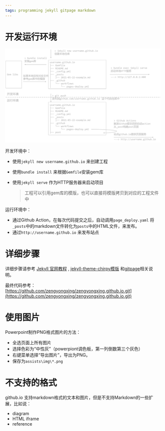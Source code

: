 ```yaml
---
tags: programming jekyll gitpage markdown
---
```


# 开发运行环境

![](/assets/img/2021-05-23-how-to-build-this-site.png)

开发环境中：

- 使用`jekyll new username.github.io` 来创建工程

- 使用`bundle install` 来根据`Gemfile`安装gem库

- 使用`jekyll serve` 作为HTTP服务器来启动项目

  > 工程可以引用gem库的模版，也可以直接将模版拷贝到对应的工程文件中

运行环境中：

- 通过Github Action，在每次代码提交之后，自动调用`page_deploy.yaml` 将`_posts`中的markdown文件转化为`posts`中的HTML文件，来发布。
- 通过`http://username.github.io` 来发布站点

# 详细步骤

详细步骤请参考 [Jekyll 官网教程](https://jekyllrb.com/) , [jekyll-theme-chirpy模版](https://github.com/cotes2020/jekyll-theme-chirpy) 和[gitpage](https://pages.github.com/)相关说明。

最终代码参考：[https://github.com/zengyongxing/zengyongxing.github.io.git](https://github.com/zengyongxing/zengyongxing.github.io.git)

# 使用图片

Powerpoint制作PNG格式图片的方法：

- 全选页面上所有图片
- 选择色彩为“中性灰”（powerpiont调色板，第一列倒数第三个灰色）
- 右键菜单选择“导出图片”，导出为PNG。
- 保存为`assists\img\*.png`

# 不支持的格式

github.io 支持markdown格式的文本和图片，但是不支持Markdown的一些扩展，比如说：

- diagram
- HTML iframe
- reference







